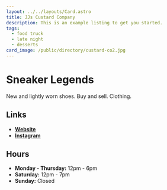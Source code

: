 ```yaml
---
layout: ../../layouts/Card.astro
title: JJs Custard Company
description: This is an example listing to get you started.
tags:
  - food truck
  - late night
  - desserts
card_image: /public/directory/custard-co2.jpg
---
```


# Sneaker Legends 

New and lightly worn shoes. Buy and sell. Clothing.

## Links

- **[Website](https://sneakerlegends.com)**
- **[Instagram](https://www.instagram.com/sneakerlegendsdearborn)**

## Hours

- **Monday - Thursday:** 12pm - 6pm
- **Saturday:** 12pm - 7pm
- **Sunday:** Closed